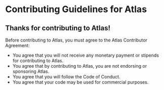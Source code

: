 # Contributing Guidelines for Atlas
## Thanks for contributing to Atlas! 
Before contributing to Atlas, you must agree to the Atlas Contributor Agreement:
* You agree that you will not receive any monetary payment or stipends for contributing to Atlas.
* You agree that by contributing to Atlas, you are not endorsing or sponsoring Atlas.
* You agree that you will follow the Code of Conduct.
* You agree that your code may be used for commercial purposes.
